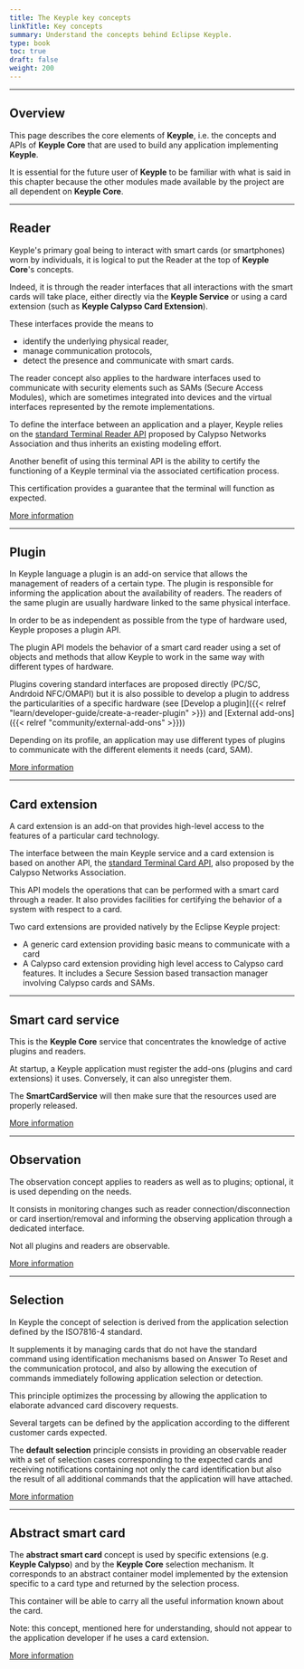 ```yaml
---
title: The Keyple key concepts
linkTitle: Key concepts
summary: Understand the concepts behind Eclipse Keyple.
type: book
toc: true
draft: false
weight: 200
---
```


---
## Overview
This page describes the core elements of **Keyple**, i.e. the concepts and APIs of **Keyple Core** that are used to build any application implementing **Keyple**.
 
It is essential for the future user of **Keyple** to be familiar with what is said in this chapter because the other modules made available by the project are all dependent on **Keyple Core**.

---
## Reader

Keyple's primary goal being to interact with smart cards (or smartphones) worn by individuals, it is logical to put the Reader at the top of **Keyple Core**'s concepts.

Indeed, it is through the reader interfaces that all interactions with the smart cards will take place, either directly via the **Keyple Service** or using a card extension (such as **Keyple Calypso Card Extension**).

These interfaces provide the means to
* identify the underlying physical reader,
* manage communication protocols,
* detect the presence and communicate with smart cards.

The reader concept also applies to the hardware interfaces used to communicate with security elements such as SAMs (Secure Access Modules), which are sometimes integrated into devices and the virtual interfaces represented by the remote implementations.

To define the interface between an application and a player, Keyple relies on the [standard Terminal Reader API](https://calypsonet.github.io/calypsonet-terminal-reader-java-api/) proposed by Calypso Networks Association and thus inherits an existing modeling effort.

Another benefit of using this terminal API is the ability to certify the functioning of a Keyple terminal via the associated certification process.

This certification provides a guarantee that the terminal will function as expected.

[More information](keyple-core.md#reader-access)

---
## Plugin

In Keyple language a plugin is an add-on service that allows the management of readers of a certain type.
The plugin is responsible for informing the application about the availability of readers.
The readers of the same plugin are usually hardware linked to the same physical interface.

In order to be as independent as possible from the type of hardware used, Keyple proposes a plugin API.

The plugin API models the behavior of a smart card reader using a set of objects and methods that allow Keyple to work in the same way with different types of hardware.

Plugins covering standard interfaces are proposed directly (PC/SC, Andrdoid NFC/OMAPI) but it is also possible to develop a plugin to address the particularities of a specific hardware (see [Develop a plugin]({{< relref "learn/developer-guide/create-a-reader-plugin" >}}) and [External add-ons]({{< relref "community/external-add-ons" >}}))

Depending on its profile, an application may use different types of plugins to communicate with the different elements it needs (card, SAM).

[More information](keyple-core.md#reader-access)

---
## Card extension
A card extension is an add-on that provides high-level access to the features of a particular card technology.

The interface between the main Keyple service and a card extension is based on another API, the [standard Terminal Card API](https://calypsonet.github.io/calypsonet-terminal-card-java-api/), also proposed by the Calypso Networks Association.

This API models the operations that can be performed with a smart card through a reader. It also provides facilities for certifying the behavior of a system with respect to a card.

Two card extensions are provided natively by the Eclipse Keyple project:
- A generic card extension providing basic means to communicate with a card
- A Calypso card extension providing high level access to Calypso card features. It includes a Secure Session based transaction manager involving Calypso cards and SAMs.

---
## Smart card service

This is the **Keyple Core** service that concentrates the knowledge of active plugins and readers.

At startup, a Keyple application must register the add-ons (plugins and card extensions) it uses. Conversely, it can also unregister them.

The **SmartCardService** will then make sure that the resources used are properly released.

[More information](keyple-core.md#reader-access)

---
## Observation

The observation concept applies to readers as well as to plugins; optional, it is used depending on the needs.

It consists in monitoring changes such as reader connection/disconnection or card insertion/removal and informing the observing application through a dedicated interface.

Not all plugins and readers are observable.

[More information](keyple-core.md#reader-notifications)

---
## Selection

In Keyple the concept of selection is derived from the application selection defined by the ISO7816-4 standard.

It supplements it by managing cards that do not have the standard command using identification mechanisms based on Answer To Reset and the communication protocol, and also by allowing the execution of commands immediately following application selection or detection.

This principle optimizes the processing by allowing the application to elaborate advanced card discovery requests.

Several targets can be defined by the application according to the different customer cards expected.

The **default selection** principle consists in providing an observable reader with a set of selection cases corresponding to the expected cards and receiving notifications containing not only the card identification but also the result of all additional commands that the application will have attached.

[More information](architecture/keyple-core.md#card-selection)

---
## Abstract smart card

The **abstract smart card** concept is used by specific extensions (e.g. **Keyple Calypso**) and by the **Keyple Core** selection mechanism.
It corresponds to an abstract container model implemented by the extension specific to a card type and returned by the selection process.

This container will be able to carry all the useful information known about the card.

Note: this concept, mentioned here for understanding, should not appear to the application developer if he uses a card extension.

[More information](keyple-core.md#card-selection)